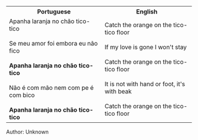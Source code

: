 <table class="capoeira-table">
    <tr class="header-row">
        <th>Portuguese</th>
        <th>English</th>
    </tr>
    <tr>
        <td>Apanha laranja no chão tico-tico<br><br>Se meu amor foi embora eu não fico<br><br><strong>Apanha laranja no chão tico-tico</strong><br><br>Não é com mão nem com pe é com bico<br><br><strong>Apanha laranja no chão tico-tico</strong></td>
        <td>Catch the orange on the tico-tico floor<br><br>If my love is gone I won't stay<br><br>Catch the orange on the tico-tico floor<br><br>It is not with hand or foot, it's with beak<br><br>Catch the orange on the tico-tico floor</td>
    </tr>
</table>

<figcaption>
Author: Unknown
</figcaption>